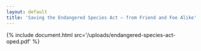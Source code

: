 ```yaml
---
layout: default
title: 'Saving the Endangered Species Act – from Friend and Foe Alike'
---
```


{% include document.html src='/uploads/endangered-species-act-oped.pdf' %}
